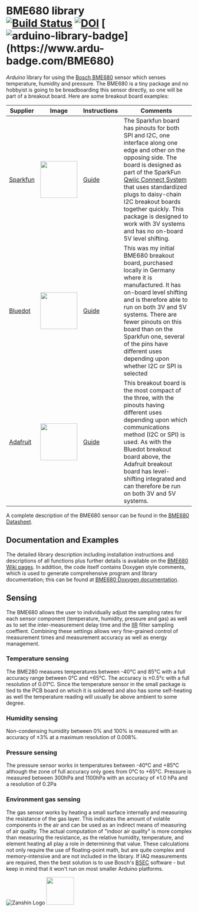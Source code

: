 # BME680 library<br>[![Build Status](https://travis-ci.org/SV-Zanshin/BME680.svg?branch=master)](https://travis-ci.org/SV-Zanshin/BME680) [![DOI](https://zenodo.org/badge/139349456.svg)](https://zenodo.org/badge/latestdoi/139349456) [![arduino-library-badge](https://www.ardu-badge.com/badge/BME680.svg?)](https://www.ardu-badge.com/BME680)
*Arduino* library for using the [Bosch BME680](https://www.bosch-sensortec.com/bst/products/all_products/bme680) sensor which senses temperature, humidity and pressure. The BME680 is a tiny package and no hobbyist is going to be breadboarding this sensor directly, so one will be part of a breakout board. Here are some breakout board examples:

| Supplier  | Image |  Instructions | Comments |
| --------- | ----- |------------ | -------- |
| [Sparkfun](https://www.sparkfun.com/products/16466) | <img src="https://cdn.sparkfun.com//assets/parts/1/5/3/2/9/16466-SparkFun_Environmental_Sensor_Breakout_-_BME680__Qwiic_-01a.jpg" width="100" /> | [Guide](https://learn.sparkfun.com/tutorials/sparkfun-environmental-sensor-breakout---bme680-qwiic-hookup-guide) | The Sparkfun board has pinouts for both SPI and I2C, one interface along one edge and other on the opposing side. The board is designed as part of the SparkFun [Qwiic Connect System](https://www.sparkfun.com/qwiic) that uses standardized plugs to daisy-chain I2C breakout boards together quickly. This package is designed to work with 3V systems and has no on-board 5V level shifting. |
| [Bluedot](https://www.bluedot.space/sensor-boards/bme680/) | <img src="https://github.com/SV-Zanshin/BME680/blob/master/Images/BlueDotBME680.jpg" width="100" /> | [Guide](https://www.bluedot.space/sensor-boards/bme680/) | This was my initial BME680 breakout board, purchased locally in Germany where it is manufactured. It has on-board level shifting and is therefore able to run on both 3V and 5V systems. There are fewer pinouts on this board than on the Sparkfun one, several of the pins have different uses depending upon whether I2C or SPI is selected |
| [Adafruit](https://www.adafruit.com/product/3660) | <img src="https://cdn-shop.adafruit.com/970x728/3660-01.jpg" width="100" /> | [Guide](https://learn.adafruit.com/adafruit-bme680-humidity-temperature-barometic-pressure-voc-gas/) | This breakout board is the most compact of the three, with the pinouts having different uses depending upon which communications method (I2C or SPI) is used. As with the Bluedot breakout board above, the Adafruit breakout board has level-shifting integrated and can therefore be run on both 3V and 5V systems.  |

A complete description of the BME680 sensor can be found in the [BME680 Datasheet](https://ae-bst.resource.bosch.com/media/_tech/media/datasheets/BST-BME680-DS001-00.pdf).

## Documentation and Examples
The detailed library description including installation instructions and descriptions of all functions plus further details is available on the [BME680 Wiki pages](https://github.com/SV-Zanshin/BME680/wiki). In addition, the code itself contains Doxygen style comments, which is used to generate comprehensive program and library documentation; this can be found at [BME680 Doxygen documentation](https://sv-zanshin.github.io/BME680/html/index.html).

## Sensing
The BME680 allows the user to individually adjust the sampling rates for each sensor component (temperature, humidity, pressure and gas) as well as to set the inter-measurement delay time and the [IIR](https://en.wikipedia.org/wiki/Infinite_impulse_response) filter sampling coeffient. Combining these settings allows very fine-grained control of measurement times and measurement accuracy as well as energy management.

### Temperature sensing
The BME280 measures temperatures between -40°C and 85°C with a full accuracy range between 0°C and +65°C. The accuracy is ±0.5°c with a full resolution of 0.01°C. Since the temperature sensor in the small package is tied to the PCB board on which it is soldered and also has some self-heating as well the temperature reading will usually be above ambient to some degree.

### Humidity sensing
Non-condensing humidity between 0% and 100% is measured with an accuracy of ±3% at a maximum resolution of 0.008%.

### Pressure sensing
The pressure sensor works in temperatures between -40°C and +85°C although the zone of full accuracy only goes from 0°C to +65°C. Pressure is measured between 300hPa and 1100hPa with an accuracy of ±1.0 hPa and a resolution of 0.2Pa

### Environment gas sensing
The gas sensor works by heating a small surface internally and measuring the resistance of the gas layer. This indicates the amount of volatile components in the air and can be used as an indirect means of measuring of air quality. The actual computation of "indoor air quality" is more complex than measuring the resistance, as the relative humidity, temperature, and element heating all play a role in determining that value. These calculations not only require the use of floating-point math, but are quite complex and memory-intensive and are not included in the library. If IAQ measurements are required, then the best solution is to use Bosch's [BSEC](https://www.bosch-sensortec.com/software-tools/software/bsec/) software  - but keep in mind that it won't run on most smaller Arduino platforms.

![Zanshin Logo](https://www.sv-zanshin.com/r/images/site/gif/zanshinkanjitiny.gif) <img src="https://www.sv-zanshin.com/r/images/site/gif/zanshintext.gif" width="75"/>
